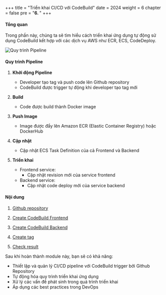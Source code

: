 +++
title = "Triển khai CI/CD với CodeBuild"
date = 2024
weight = 6
chapter = false
pre = "<b>6. </b>"
+++

#### Tổng quan
Trong phần này, chúng ta sẽ tìm hiểu cách triển khai ứng dụng tự động sử dụng CodeBuild kết hợp với các dịch vụ AWS như ECR, ECS, CodeDeploy.

![Quy trình Pipeline](/images/4-cicd-gitlab/4.0.3.png)

#### Quy trình Pipeline

1. **Khởi động Pipeline**
   - Developer tạo tag và push code lên Github repository
   - CodeBuild được trigger tự động khi developer tạo tag mới

2. **Build**
   - Code được build thành Docker image

3. **Push Image**
   - Image được đẩy lên Amazon ECR (Elastic Container Registry) hoặc DockerHub

4. **Cập nhật**
   - Cập nhật ECS Task Definition của cả Frontend và Backend

5. **Triển khai**
   - Frontend service:
     - Cập nhật revision mới của service frontend
   - Backend service:
     - Cập nhật code deploy mới của service backend

#### Nội dung

1. [Github repository](1-github)

2. [Create CodeBuild Frontend](2-create-code-build-fe)

3. [Create CodeBuild Backend](3-create-code-build-be)

4. [Create tag](4-create-tag)

5. [Check result](5-result)

Sau khi hoàn thành module này, bạn sẽ có khả năng:
- Thiết lập và quản lý CI/CD pipeline với CodeBuild trigger bởi Github Repository
- Tự động hóa quy trình triển khai ứng dụng
- Xử lý các vấn đề phát sinh trong quá trình triển khai
- Áp dụng các best practices trong DevOps